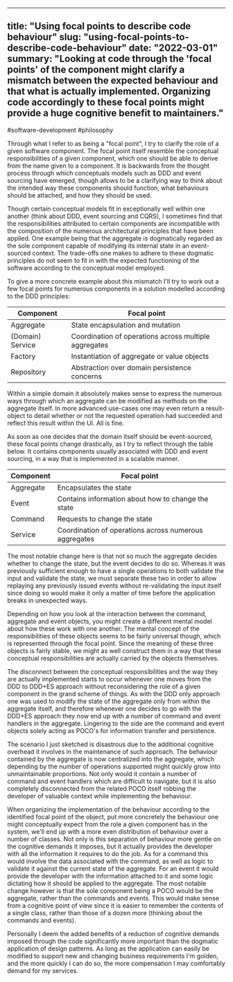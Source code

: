 
---
title: "Using focal points to describe code behaviour"
slug: "using-focal-points-to-describe-code-behaviour"
date: "2022-03-01"
summary: "Looking at code through the 'focal points' of the component might clarify a mismatch between the expected behaviour and that what is actually implemented. Organizing code accordingly to these focal points might provide a huge cognitive benefit to maintainers."
---

#software-development #philosophy

Through what I refer to as being a "focal point", I try to clarify the role of a given software component. The focal point itself resemble the conceptual responsibilities of a given component, which one should be able to derive from the name given to a component. It is backwards from the thought process through which conceptuals models such as DDD and event sourcing have emerged, though allows to be a clarifying way to think about the intended way these components should function, what behaviours should be attached, and how they should be used.

Though certain conceptual models fit in exceptionally well within one another (think about DDD, event sourcing and CQRS), I sometimes find that the responsibilities attributed to certain components are incompatible with the composition of the numerous architectural principles that have been applied. One example being that the aggregate is dogmatically regarded as the sole component capable of modifying its internal state in an event-sourced context. The trade-offs one makes to adhere to these dogmatic principles do not seem to fit in with the expected functioning of the software according to the conceptual model employed.

To give a more concrete example about this mismatch I'll try to work out a few focal points for numerous components in a solution modelled according to the DDD principles:

| Component        | Focal point                                           |
| ---------------- | ----------------------------------------------------- |
| Aggregate        | State encapsulation and mutation                      |
| (Domain) Service | Coordination of operations across multiple aggregates |
| Factory          | Instantiation of aggregate or value objects           |
| Repository       | Abstraction over domain persistence concerns          | 

Within a simple domain it absolutely makes sense to express the numerous ways through which an aggregate can be modified as methods on the aggregate itself. In more advanced use-cases one may even return a result-object to detail whether or not the requested operation had succeeded and reflect this result within the UI. All is fine.

As soon as one decides that the domain itself should be event-sourced, these focal points change drastically, as I try to reflect through the table below. It contains components usually associated with DDD and event sourcing, in a way that is implemented in a scalable manner.

| Component | Focal point                                           |
| --------- | ----------------------------------------------------- |
| Aggregate | Encapsulates the state                                |
| Event     | Contains information about how to change the state    |
| Command   | Requests to change the state                          | 
| Service   | Coordination of operations across numerous aggregates |

The most notable change here is that not so much the aggregate decides whether to change the state, but the event decides to do so. Whereas it was previously sufficient enough to have a single operations to both validate the input and validate the state, we must separate these two in order to allow replaying any previously issued events without re-validating the input itself since doing so would make it only a matter of time before the application breaks in unexpected ways.

Depending on how you look at the interaction between the command, aggregate and event objects, you might create a different mental model about how these work with one another. The mental concept of the responsibilities of these objects seems to be fairly universal though, which is represented through the focal point. Since the meaning of these three objects is fairly stable, we might as well construct them in a way that these conceptual responsibilities are actually carried by the objects themselves.

The disconnect between the conceptual responsibilities and the way they are actually implemented starts to occur whenever one moves from the DDD to DDD+ES approach without reconsidering the role of a given component in the grand scheme of things. As with the DDD only approach one was used to modify the state of the aggregate only from within the aggregate itself, and therefore whenever one decides to go with the DDD+ES approach they now end up with a number of command and event handlers in the aggregate. Lingering to the side are the command and event objects solely acting as POCO's for information transfer and persistence.

The scenario I just sketched is disastrous due to the additional cognitive overhead it involves in the maintenance of such approach. The behaviour contained by the aggregate is now centralized into the aggregate, which depending by the number of operations supported might quickly grow into unmaintainable proportions. Not only would it contain a number of command and event handlers which are difficult to navigate, but it is also completely disconnected from the related POCO itself robbing the developer of valuable context while implementing the behaviour.

When organizing the implementation of the behaviour according to the identified focal point of the object, put more concretely the behaviour one might conceptually expect from the role a given component has in the system, we'll end up with a more even distribution of behaviour over a number of classes. Not only is this separation of behaviour more gentle on the cognitive demands it imposes, but it actually provides the developer with all the information it requires to do the job. As for a command this would involve the data associated with the command, as well as logic to validate it against the current state of the aggregate. For an event it would provide the developer with the information attached to it and some logic dictating how it should be applied to the aggregate. The most notable change however is that the sole component being a POCO would be the aggregate, rather than the commands and events. This would make sense from a cognitive point of view since it is easier to remember the contents of a single class, rather than those of a dozen more (thinking about the commands and events).

Personally I deem the added benefits of a reduction of cognitive demands imposed through the code significantly more important than the dogmatic application of design patterns. As long as the application can easily be modified to support new and changing business requirements I'm golden, and the more quickly I can do so, the more compensation I may comfortably demand for my services.
